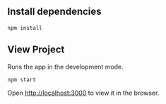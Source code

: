 ##  Install  dependencies

```powershell-interactive
npm install
```

## View Project

Runs the app in the development mode.

```powershell-interactive
npm start
```
Open [http://localhost:3000](http://localhost:3000) to view it in the browser.
 